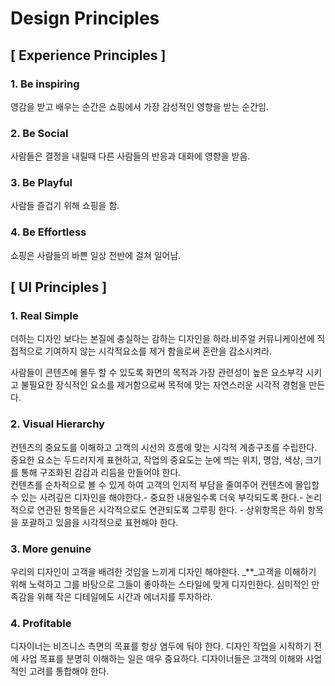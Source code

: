 # Design Principles

## \[ Experience Principles \]

### 1. Be inspiring

영감을 받고 배우는 순간은 쇼핑에서 가장 감성적인 영향을 받는 순간임.

### 2. Be Social

사람들은 결정을 내릴때 다른 사람들의 반응과 대화에 영향을 받음.

### 3. Be Playful

사람들 즐겁기 위해 쇼핑을 함.

### 4. Be Effortless

쇼핑은 사람들의 바쁜 일상 전반에 걸쳐 일어남.

## \[ UI Principles \]

### **1. Real Simple**

더하는 디자인 보다는 본질에 충실하는 감하는 디자인을 하라.비주얼 커뮤니케이션에 직접적으로 기여하지 않는 시각적요소를 제거 함을로써 혼란을 감소시켜라.

사람들이 콘텐츠에 몰두 할 수 있도록 화면의 목적과 가장 관련성이 높은 요소부각 시키고 불필요한 장식적인 요소를 제거함으로써 목적에 맞는 자연스러운 시각적 경험을 만든다.

### **2. Visual Hierarchy**

컨텐츠의 중요도를 이해하고 고객의 시선의 흐름에 맞는 시각적 계층구조를 수립한다. 중요한 요소는 두드러지게 표현하고, 작업의 중요도는 눈에 띄는 위치, 명암, 색상, 크기를 통해 구조화된 감감과 리듬을 만들어야 한다.  
컨텐츠를 순차적으로 볼 수 있게 하여 고객의 인지적 부담을 줄여주어 컨텐츠에 몰입할 수 있는 사려깊은 디자인을 해야한다.- 중요한 내용일수록 더욱 부각되도록 한다.- 논리적으로 연관된 항목들은 시각적으로도 연관되도록 그루핑 한다. - 상위항목은 하위 항목을 포괄하고 있음을 시각적으로 표현해야 한다.

### 3. More genuine

우리의 디자인이 고객을 배려한 것임을 느끼게 디자인 해야한다. _\*\*_고객을 이해하기 위해 노력하고 그를 바탕으로 그들이 좋아하는 스타일에 맞게 디자인한다. 심미적인 만족감을 위해 작은 디테일에도 시간과 에너지를 투자하라.

### **4. Profitable**

디자이너는 비즈니스 측면의 목표를 항상 염두에 둬야 한다. 디자인 작업을 시작하기 전에 사업 목표를 분명히 이해하는 일은 매우 중요하다. 디자이너들은 고객의 이해와 사업적인 고려를 통합해야 한다.

